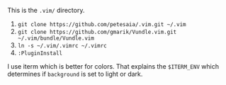 This is the `.vim/` directory.

1. `git clone https://github.com/petesaia/.vim.git ~/.vim`
2. `git clone https://github.com/gmarik/Vundle.vim.git ~/.vim/bundle/Vundle.vim`
3. `ln -s ~/.vim/.vimrc ~/.vimrc`
4. `:PluginInstall`

I use iterm which is better for colors. That explains the `$ITERM_ENV` which determines if `background` is set to light or dark.
